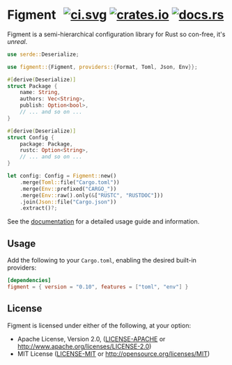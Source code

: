 # Figment &thinsp; [![ci.svg]][ci] [![crates.io]][crate] [![docs.rs]][docs]

[crates.io]: https://img.shields.io/crates/v/figment.svg
[crate]: https://crates.io/crates/figment
[docs.rs]: https://docs.rs/figment/badge.svg
[docs]: https://docs.rs/figment
[ci.svg]: https://github.com/SergioBenitez/Figment/workflows/CI/badge.svg
[ci]: https://github.com/SergioBenitez/Figment/actions

Figment is a semi-hierarchical configuration library for Rust so con-free, it's
_unreal_.

```rust
use serde::Deserialize;

use figment::{Figment, providers::{Format, Toml, Json, Env}};

#[derive(Deserialize)]
struct Package {
    name: String,
    authors: Vec<String>,
    publish: Option<bool>,
    // ... and so on ...
}

#[derive(Deserialize)]
struct Config {
    package: Package,
    rustc: Option<String>,
    // ... and so on ...
}

let config: Config = Figment::new()
    .merge(Toml::file("Cargo.toml"))
    .merge(Env::prefixed("CARGO_"))
    .merge(Env::raw().only(&["RUSTC", "RUSTDOC"]))
    .join(Json::file("Cargo.json"))
    .extract()?;
```

See the [documentation](https://docs.rs/figment) for a detailed usage guide and
information.

## Usage

Add the following to your `Cargo.toml`, enabling the desired built-in providers:

```toml
[dependencies]
figment = { version = "0.10", features = ["toml", "env"] }
```

## License

Figment is licensed under either of the following, at your option:

 * Apache License, Version 2.0, ([LICENSE-APACHE](LICENSE-APACHE) or http://www.apache.org/licenses/LICENSE-2.0)
 * MIT License ([LICENSE-MIT](LICENSE-MIT) or http://opensource.org/licenses/MIT)
